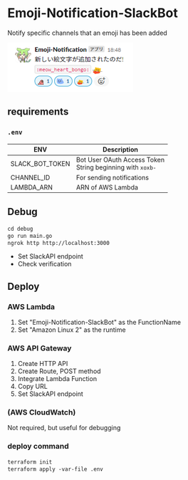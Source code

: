# Emoji-Notification-SlackBot

Notify specific channels that an emoji has been added

![sample image](images/image.png)

## requirements

### `.env`

| ENV | Description |
| -------- | -------- |
| SLACK_BOT_TOKEN |  Bot User OAuth Access Token<br />String beginning with `xoxb-` |
| CHANNEL_ID | For sending notifications |
| LAMBDA_ARN | ARN of AWS Lambda |

## Debug

```
cd debug
go run main.go
ngrok http http://localhost:3000
```

- Set SlackAPI endpoint
- Check verification

## Deploy

### AWS Lambda

1. Set "Emoji-Notification-SlackBot" as the FunctionName
1. Set "Amazon Linux 2" as the runtime

### AWS API Gateway

1. Create HTTP API
1. Create Route, POST method
1. Integrate Lambda Function
1. Copy URL
1. Set SlackAPI endpoint

### (AWS CloudWatch)
Not required, but useful for debugging

### deploy command

```
terraform init
terraform apply -var-file .env
```